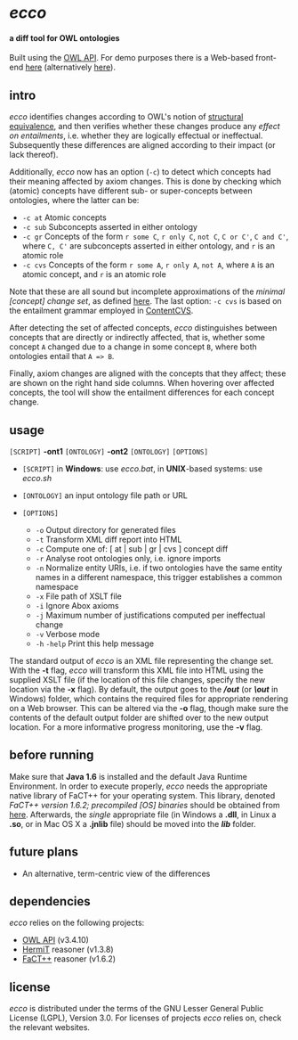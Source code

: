 *ecco*
====

#### a diff tool for OWL ontologies ####

Built using the [OWL API](http://owlapi.sourceforge.net/). For demo purposes there is a Web-based front-end [here](http://owl.cs.manchester.ac.uk/diff) (alternatively [here](http://rpc440.cs.man.ac.uk:8080/diff)).


intro
--------------------

*ecco* identifies changes according to OWL's notion of [structural equivalence](http://www.w3.org/TR/owl2-syntax/#Structural_Specification),
and then verifies whether these changes produce any *effect on entailments*, i.e. whether they are logically effectual or ineffectual. 
Subsequently these differences are aligned according to their impact (or lack thereof).

Additionally, *ecco* now has an option (`-c`) to detect which concepts had their meaning affected by axiom changes. This is done by checking which (atomic) concepts have different sub- or super-concepts between ontologies, where the latter can be:

* `-c at`		Atomic concepts
* `-c sub`		Subconcepts asserted in either ontology
* `-c gr`		Concepts of the form `r some C`, `r only C`, `not C`, `C or C'`, `C and C'`, where `C, C'` are subconcepts asserted in either ontology, and `r` is an atomic role
* `-c cvs`		Concepts of the form `r some A`, `r only A`, `not A`, where `A` is an atomic concept, and `r` is an atomic role

Note that these are all sound but incomplete approximations of the *minimal [concept] change set*, as defined [here](http://www.cs.man.ac.uk/~goncalvj/files/2012_iswc_diff.pdf). The last option: `-c cvs` is based on the entailment grammar employed in [ContentCVS](http://www.cs.ox.ac.uk/isg/tools/ContentCVS).

After detecting the set of affected concepts, *ecco* distinguishes between concepts that are directly or indirectly affected, that is, whether some concept `A` changed due to a change in some concept `B`, where both ontologies entail that `A => B`. 

Finally, axiom changes are aligned with the concepts that they affect; these are shown on the right hand side columns. When hovering over affected concepts, the tool will show the entailment differences for each concept change.

<!-- For full details, there is no better pointer than [my thesis](http://owl.cs.manchester.ac.uk/research/topics/diff/), particularly Chapter 7 where a tool walkthrough is carried out. -->


usage
--------------------

`[SCRIPT]` **-ont1** `[ONTOLOGY]` **-ont2** `[ONTOLOGY]` `[OPTIONS]`

* `[SCRIPT]` in **Windows**: use *ecco.bat*, in **UNIX**-based systems: use *ecco.sh*

* `[ONTOLOGY]` an input ontology file path or URL

* `[OPTIONS]`
    * `-o`    Output directory for generated files
    * `-t`    Transform XML diff report into HTML
    * `-c`    Compute one of: [ at | sub | gr | cvs ] concept diff
    * `-r`    Analyse root ontologies only, i.e. ignore imports
    * `-n`    Normalize entity URIs, i.e. if two ontologies have the same entity names in a different namespace, this trigger establishes a common namespace
    * `-x`		File path of XSLT file
    * `-i`		Ignore Abox axioms
    * `-j`		Maximum number of justifications computed per ineffectual change
    * `-v`		Verbose mode
    * `-h` `-help`	Print this help message

The standard output of *ecco* is an XML file representing the change set. With the **-t** flag, *ecco* will transform this XML file into HTML using the supplied XSLT file (if the location of this file changes, specify the new location via the **-x** flag). By default, the output goes to the **_/out_** (or **_\out_** in Windows) folder, which contains the required files for appropriate rendering on a Web browser. This can be altered via the **-o** flag, though make sure the contents of the default output folder are shifted over to the new output location. For a more informative progress monitoring, use the **-v** flag.


before running
--------------------
Make sure that **Java 1.6** is installed and the default Java Runtime Environment. In order to execute properly, *ecco* needs the appropriate native library of FaCT++ for your operating system. 
This library, denoted *FaCT++ version 1.6.2; precompiled [OS] binaries* should be obtained from [here](https://code.google.com/p/factplusplus/downloads/list).
Afterwards, the *single* appropriate file (in Windows a **.dll**, in Linux a **.so**, or in Mac OS X a **.jnlib** file) should
be moved into the **_lib_** folder.


future plans
--------------------

* An alternative, term-centric view of the differences


dependencies
--------------------

*ecco* relies on the following projects:

 * [OWL API](http://owlapi.sourceforge.net/) (v3.4.10)
 * [HermiT](http://www.hermit-reasoner.com/) reasoner (v1.3.8)
 * [FaCT++](https://code.google.com/p/factplusplus/) reasoner (v1.6.2)
 
 
license
--------------------
*ecco* is distributed under the terms of the GNU Lesser General Public License (LGPL), Version 3.0. For licenses of projects *ecco* relies on, check the relevant websites.